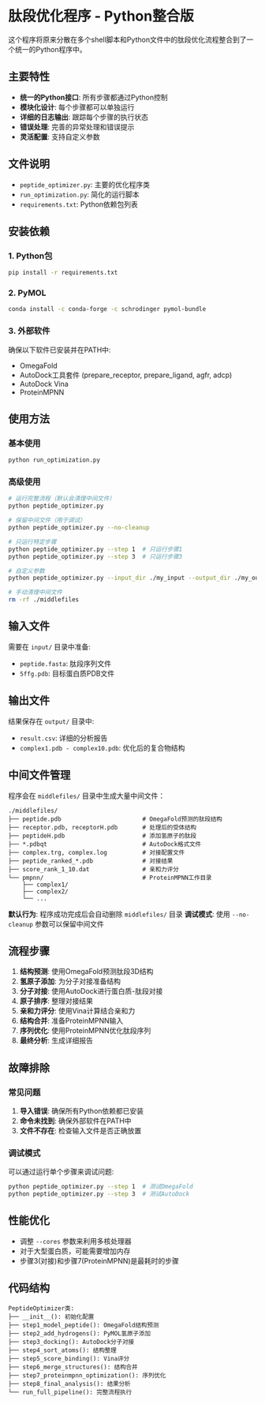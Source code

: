 # 肽段优化程序 - Python整合版

这个程序将原来分散在多个shell脚本和Python文件中的肽段优化流程整合到了一个统一的Python程序中。

## 主要特性

- **统一的Python接口**: 所有步骤都通过Python控制
- **模块化设计**: 每个步骤都可以单独运行
- **详细的日志输出**: 跟踪每个步骤的执行状态
- **错误处理**: 完善的异常处理和错误提示
- **灵活配置**: 支持自定义参数

## 文件说明

- `peptide_optimizer.py`: 主要的优化程序类
- `run_optimization.py`: 简化的运行脚本
- `requirements.txt`: Python依赖包列表

## 安装依赖

### 1. Python包
```bash
pip install -r requirements.txt
```

### 2. PyMOL
```bash
conda install -c conda-forge -c schrodinger pymol-bundle
```

### 3. 外部软件
确保以下软件已安装并在PATH中:
- OmegaFold
- AutoDock工具套件 (prepare_receptor, prepare_ligand, agfr, adcp)
- AutoDock Vina
- ProteinMPNN

## 使用方法

### 基本使用
```bash
python run_optimization.py
```

### 高级使用
```bash
# 运行完整流程（默认会清理中间文件）
python peptide_optimizer.py

# 保留中间文件（用于调试）
python peptide_optimizer.py --no-cleanup

# 只运行特定步骤
python peptide_optimizer.py --step 1  # 只运行步骤1
python peptide_optimizer.py --step 3  # 只运行步骤3

# 自定义参数
python peptide_optimizer.py --input_dir ./my_input --output_dir ./my_output --cores 8

# 手动清理中间文件
rm -rf ./middlefiles
```

## 输入文件

需要在 `input/` 目录中准备:
- `peptide.fasta`: 肽段序列文件
- `5ffg.pdb`: 目标蛋白质PDB文件

## 输出文件

结果保存在 `output/` 目录中:
- `result.csv`: 详细的分析报告
- `complex1.pdb - complex10.pdb`: 优化后的复合物结构

## 中间文件管理

程序会在 `middlefiles/` 目录中生成大量中间文件：
```
./middlefiles/
├── peptide.pdb                       # OmegaFold预测的肽段结构
├── receptor.pdb, receptorH.pdb       # 处理后的受体结构
├── peptideH.pdb                      # 添加氢原子的肽段
├── *.pdbqt                           # AutoDock格式文件
├── complex.trg, complex.log          # 对接配置文件
├── peptide_ranked_*.pdb              # 对接结果
├── score_rank_1_10.dat               # 亲和力评分
└── pmpnn/                            # ProteinMPNN工作目录
    ├── complex1/
    ├── complex2/
    └── ...
```

**默认行为**: 程序成功完成后会自动删除 `middlefiles/` 目录
**调试模式**: 使用 `--no-cleanup` 参数可以保留中间文件

## 流程步骤

1. **结构预测**: 使用OmegaFold预测肽段3D结构
2. **氢原子添加**: 为分子对接准备结构
3. **分子对接**: 使用AutoDock进行蛋白质-肽段对接
4. **原子排序**: 整理对接结果
5. **亲和力评分**: 使用Vina计算结合亲和力
6. **结构合并**: 准备ProteinMPNN输入
7. **序列优化**: 使用ProteinMPNN优化肽段序列
8. **最终分析**: 生成详细报告

## 故障排除

### 常见问题

1. **导入错误**: 确保所有Python依赖都已安装
2. **命令未找到**: 确保外部软件在PATH中
3. **文件不存在**: 检查输入文件是否正确放置

### 调试模式

可以通过运行单个步骤来调试问题:
```bash
python peptide_optimizer.py --step 1  # 测试OmegaFold
python peptide_optimizer.py --step 3  # 测试AutoDock
```

## 性能优化

- 调整 `--cores` 参数来利用多核处理器
- 对于大型蛋白质，可能需要增加内存
- 步骤3(对接)和步骤7(ProteinMPNN)是最耗时的步骤

## 代码结构

```
PeptideOptimizer类:
├── __init__(): 初始化配置
├── step1_model_peptide(): OmegaFold结构预测
├── step2_add_hydrogens(): PyMOL氢原子添加
├── step3_docking(): AutoDock分子对接
├── step4_sort_atoms(): 结构整理
├── step5_score_binding(): Vina评分
├── step6_merge_structures(): 结构合并
├── step7_proteinmpnn_optimization(): 序列优化
├── step8_final_analysis(): 结果分析
└── run_full_pipeline(): 完整流程执行
```

